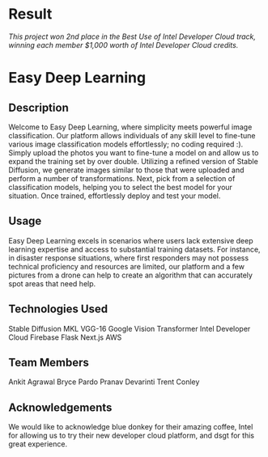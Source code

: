 # Result

_This project won 2nd place in the Best Use of Intel Developer Cloud track, winning each member $1,000 worth of Intel Developer Cloud credits._

# Easy Deep Learning

## Description

Welcome to Easy Deep Learning, where simplicity meets powerful image classification. Our platform allows individuals of any skill level to fine-tune various image classification models effortlessly; no coding required :). Simply upload the photos you want to fine-tune a model on and allow us to expand the training set by over double. Utilizing a refined version of Stable Diffusion, we generate images similar to those that were uploaded and perform a number of transformations. Next, pick from a selection of classification models, helping you to select the best model for your situation. Once trained, effortlessly deploy and test your model.

## Usage

Easy Deep Learning excels in scenarios where users lack extensive deep learning expertise and access to substantial training datasets. For instance, in disaster response situations, where first responders may not possess technical proficiency and resources are limited, our platform and a few pictures from a drone can help to create an algorithm that can accurately spot areas that need help.

## Technologies Used

Stable Diffusion
MKL
VGG-16
Google Vision Transformer
Intel Developer Cloud
Firebase
Flask
Next.js
AWS

## Team Members

Ankit Agrawal
Bryce Pardo
Pranav Devarinti
Trent Conley

## Acknowledgements

We would like to acknowledge blue donkey for their amazing coffee, Intel for allowing us to try their new developer cloud platform, and dsgt for this great experience.
